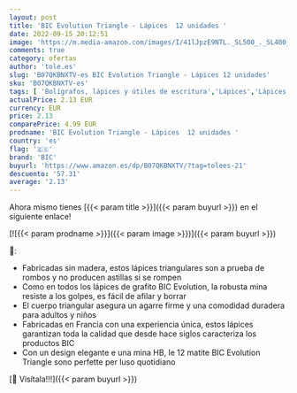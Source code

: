 ```yaml
---
layout: post
title: 'BIC Evolution Triangle - Lápices  12 unidades '
date: 2022-09-15 20:12:51
image: 'https://m.media-amazon.com/images/I/41lJpzE9NTL._SL500_._SL400_.jpg'
comments: true
category: ofertas
author: 'tole.es'
slug: 'B07QKBNXTV-es BIC Evolution Triangle - Lápices 12 unidades'
sku: 'B07QKBNXTV-es'
tags: [ 'Bolígrafos, lápices y útiles de escritura','Lápices','Lápices de madera','Oficina y papelería','bic','lápices','🇪🇸', ]
actualPrice: 2.13 EUR
currency: EUR
price: 2.13
comparePrice: 4.99 EUR
prodname: 'BIC Evolution Triangle - Lápices  12 unidades '
country: 'es'
flag: '🇪🇸'
brand: 'BIC'
buyurl: 'https://www.amazon.es/dp/B07QKBNXTV/?tag=tolees-21'
descuento: '57.31'
average: '2.13'
---
```


Ahora mismo tienes [{{< param title >}}]({{< param buyurl >}}) en el siguiente enlace!

[![{{< param prodname >}}]({{< param image >}})]({{< param buyurl >}})

🔎:

- Fabricadas sin madera, estos lápices triangulares son a prueba de rombos y no producen astillas si se rompen
- Como en todos los lápices de grafito BIC Evolution, la robusta mina resiste a los golpes, es fácil de afilar y borrar
- El cuerpo triangular asegura un agarre firme y una comodidad duradera para adultos y niños
- Fabricadas en Francia con una experiencia única, estos lápices garantizan toda la calidad que desde hace siglos caracteriza los productos BIC
- Con un design elegante e una mina HB, le 12 matite BIC Evolution Triangle sono perfette per luso quotidiano

[🛒 Visítala!!!]({{< param buyurl >}})
